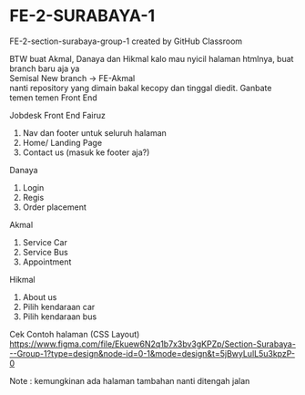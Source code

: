 # FE-2-SURABAYA-1
FE-2-section-surabaya-group-1 created by GitHub Classroom

BTW buat Akmal, Danaya dan Hikmal kalo mau nyicil halaman htmlnya, buat branch baru aja ya <br>
Semisal New branch -> FE-Akmal <br>
nanti repository yang dimain bakal kecopy dan tinggal diedit. Ganbate temen temen Front End

Jobdesk Front End
Fairuz
1. Nav dan footer untuk seluruh halaman
2. Home/ Landing Page
3. Contact us (masuk ke footer aja?)

Danaya
1. Login 
2. Regis
3. Order placement

Akmal
1. Service Car
2. Service Bus
3. Appointment

Hikmal
1. About us
2. Pilih kendaraan car
3. Pilih kendaraan bus

Cek Contoh halaman (CSS Layout)
https://www.figma.com/file/Ekuew6N2q1b7x3bv3gKPZp/Section-Surabaya---Group-1?type=design&node-id=0-1&mode=design&t=5jBwyLulL5u3kpzP-0

Note : kemungkinan ada halaman tambahan nanti ditengah jalan
